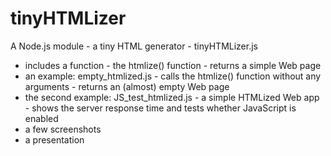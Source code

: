 # tinyHTMLizer
A Node.js module - a tiny HTML generator - tinyHTMLizer.js
* includes a function - the htmlize() function - returns a simple Web page
* an example: empty_htmlized.js - calls the htmlize() function without any arguments - returns an (almost) empty Web page
* the second example: JS_test_htmlized.js - a simple HTMLized Web app - shows the server response time and tests whether JavaScript is enabled
* a few screenshots
* a presentation
